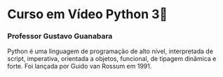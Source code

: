 # Curso em Vídeo Python 3🤟
<h3>Professor Gustavo Guanabara</h3>
<p>Python é uma linguagem de programação de alto nível, interpretada de script, imperativa, orientada a objetos, funcional, de tipagem dinâmica e forte. Foi lançada por Guido van Rossum em 1991.</p>
